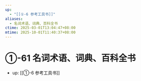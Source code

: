 ```yaml
---
up:
  - "[[①-6 参考工具书]]"
aliases:
  - 名词术语、词典、百科全书
ctime: 2025-03-01T13:04:47+08:00
mtime: 2025-10-01T11:40:37+08:00
---
```


# ①-61 名词术语、词典、百科全书

- up: [[①-6 参考工具书]]
